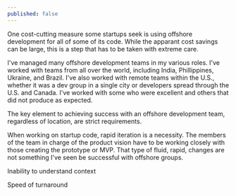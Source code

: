 ```yaml
---
published: false
---
```

One cost-cutting measure some startups seek is using offshore development for all of some of its code. While the apparant cost savings can be large, this is a step that has to be taken with extreme care.

I've managed many offshore development teams in my various roles. I've worked with teams from all over the world, including India, Phillippines, Ukraine, and Brazil. I've also worked with remote teams within the U.S., whether it was a dev group in a single city or developers spread through the U.S. and Canada. I've worked with some who were excellent and others that did not produce as expected.

The key element to achieving success with an offshore development team, regardless of location, are strict requirements. 

When working on startup code, rapid iteration is a necessity. The members of the team in charge of the product vision have to be working closely with those creating the prototype or MVP. That type of fluid, rapid, changes are not something I've seen be successful with offshore groups. 

Inability to understand context

Speed of turnaround